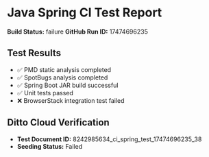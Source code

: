 # Java Spring CI Test Report

**Build Status:** failure
**GitHub Run ID:** 17474696235

## Test Results
- ✅ PMD static analysis completed
- ✅ SpotBugs analysis completed
- ✅ Spring Boot JAR build successful
- ✅ Unit tests passed
- ❌ BrowserStack integration test failed

## Ditto Cloud Verification
- **Test Document ID:** 8242985634_ci_spring_test_17474696235_38
- **Seeding Status:** Failed
